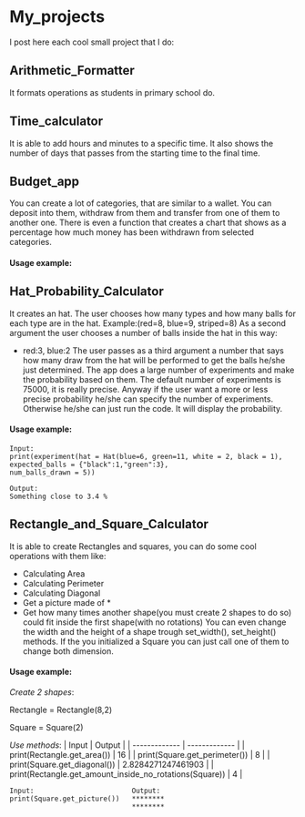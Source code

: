 # My_projects
I post here each cool small project that I do:
## Arithmetic_Formatter
It formats operations as students in primary school do.
## Time_calculator
It is able to add hours and minutes to a specific time. It also shows the number of days that passes from the starting time to the final time.
## Budget_app
You can create a lot of categories, that are similar to a wallet. You can deposit into them, withdraw from them and transfer from one of them to another one.
There is even a function that creates a chart that shows as a percentage how much money has been withdrawn from selected categories.
#### Usage example:

## Hat_Probability_Calculator
It creates an hat.
The user chooses how many types and how many balls for each type are in the hat.
Example:(red=8, blue=9, striped=8)
As a second argument the user chooses a number of balls inside the hat in this way:
- red:3, blue:2
The user passes as a third argument a number that says how many draw from the hat will be performed to get the balls he/she just determined.
The app does a large number of experiments and make the probability based on them.
The default number of experiments is 75000, it is really precise.
Anyway if the user want a more or less precise probability he/she can specify the number of experiments. Otherwise he/she can just run the code.
It will display the probability.
#### Usage example:
```
Input:
print(experiment(hat = Hat(blue=6, green=11, white = 2, black = 1),
expected_balls = {"black":1,"green":3},
num_balls_drawn = 5))

Output:
Something close to 3.4 %
```   
## Rectangle_and_Square_Calculator
It is able to create Rectangles and squares, you can do some cool operations with them like:
- Calculating Area
- Calculating Perimeter
- Calculating Diagonal
- Get a picture made of *
- Get how many times another shape(you must create 2 shapes to do so) could fit inside the first shape(with no rotations)
You can even change the width and the height of a shape trough set_width(), set_height() methods. If the you initialized a Square you can just call one of them to change both dimension.
#### Usage example:
*Create 2 shapes*:

Rectangle = Rectangle(8,2)

Square = Square(2)

*Use methods*:
| Input   | Output |
| ------------- | ------------- |
| print(Rectangle.get_area())  | 16  |
| print(Square.get_perimeter())  | 8  |
| print(Square.get_diagonal())  | 2.8284271247461903  |
| print(Rectangle.get_amount_inside_no_rotations(Square))  | 4  |
```
Input:                        Output:
print(Square.get_picture())   ********
                              ********
```
